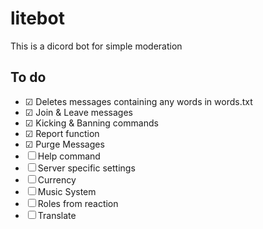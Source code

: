 # litebot
This is a dicord bot for simple moderation

## To do
- ☑ Deletes messages containing any words in words.txt
- ☑ Join & Leave messages
- ☑ Kicking & Banning commands
- ☑ Report function
- ☑ Purge Messages
- ☐ Help command
- ☐ Server specific settings
- ☐ Currency
- ☐ Music System
- ☐ Roles from reaction
- ☐ Translate
